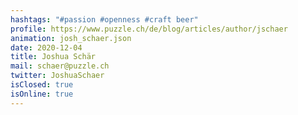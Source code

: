 ```yaml
---
hashtags: "#passion #openness #craft beer"
profile: https://www.puzzle.ch/de/blog/articles/author/jschaer
animation: josh_schaer.json
date: 2020-12-04
title: Joshua Schär
mail: schaer@puzzle.ch
twitter: JoshuaSchaer
isClosed: true
isOnline: true
---
```

